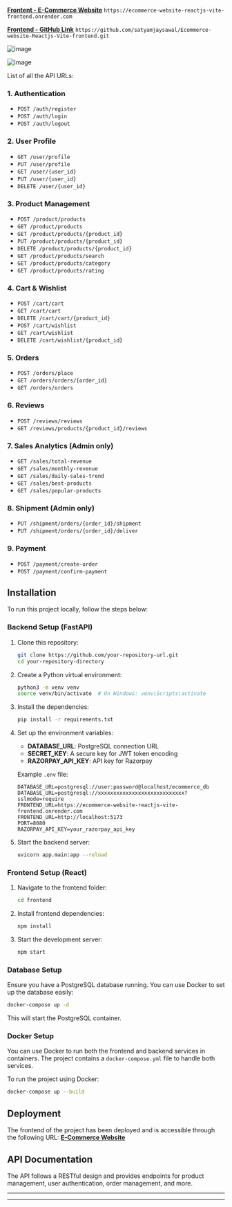 

  [**Frontent - E-Commerce Website**](https://ecommerce-website-reactjs-vite-frontend.onrender.com)
`https://ecommerce-website-reactjs-vite-frontend.onrender.com`

[**Frontend - GitHub Link**](https://github.com/satyamjaysawal/Ecommerce-website-Reactjs-Vite-frontend.git)
`https://github.com/satyamjaysawal/Ecommerce-website-Reactjs-Vite-frontend.git`


![image](https://github.com/user-attachments/assets/eb668367-0843-465d-8472-05224d53e9a8)


![image](https://github.com/user-attachments/assets/d6fc6ffe-34c3-415f-aec3-75043a45a246)



List of all the API URLs:

### 1. **Authentication**
- `POST /auth/register`
- `POST /auth/login`
- `POST /auth/logout`

### 2. **User Profile**
- `GET /user/profile`
- `PUT /user/profile`
- `GET /user/{user_id}`
- `PUT /user/{user_id}`
- `DELETE /user/{user_id}`

### 3. **Product Management**
- `POST /product/products`
- `GET /product/products`
- `GET /product/products/{product_id}`
- `PUT /product/products/{product_id}`
- `DELETE /product/products/{product_id}`
- `GET /product/products/search`
- `GET /product/products/category`
- `GET /product/products/rating`

### 4. **Cart & Wishlist**
- `POST /cart/cart`
- `GET /cart/cart`
- `DELETE /cart/cart/{product_id}`
- `POST /cart/wishlist`
- `GET /cart/wishlist`
- `DELETE /cart/wishlist/{product_id}`

### 5. **Orders**
- `POST /orders/place`
- `GET /orders/orders/{order_id}`
- `GET /orders/orders`

### 6. **Reviews**
- `POST /reviews/reviews`
- `GET /reviews/products/{product_id}/reviews`

### 7. **Sales Analytics (Admin only)**
- `GET /sales/total-revenue`
- `GET /sales/monthly-revenue`
- `GET /sales/daily-sales-trend`
- `GET /sales/best-products`
- `GET /sales/popular-products`

### 8. **Shipment (Admin only)**
- `PUT /shipment/orders/{order_id}/shipment`
- `PUT /shipment/orders/{order_id}/deliver`

### 9. **Payment**
- `POST /payment/create-order`
- `POST /payment/confirm-payment`



## Installation

To run this project locally, follow the steps below:

### Backend Setup (FastAPI)
1. Clone this repository:
   ```bash
   git clone https://github.com/your-repository-url.git
   cd your-repository-directory
   ```

2. Create a Python virtual environment:
   ```bash
   python3 -m venv venv
   source venv/bin/activate  # On Windows: venv\Scripts\activate
   ```

3. Install the dependencies:
   ```bash
   pip install -r requirements.txt
   ```

4. Set up the environment variables:
   - **DATABASE_URL**: PostgreSQL connection URL
   - **SECRET_KEY**: A secure key for JWT token encoding
   - **RAZORPAY_API_KEY**: API key for Razorpay

   Example `.env` file:
   ```
   DATABASE_URL=postgresql://user:password@localhost/ecommerce_db
   DATABASE_URL=postgresql://xxxxxxxxxxxxxxxxxxxxxxxxxxxx?sslmode=require
   FRONTEND_URL=https://ecommerce-website-reactjs-vite-frontend.onrender.com
   FRONTEND_URL=http://localhost:5173
   PORT=8080
   RAZORPAY_API_KEY=your_razorpay_api_key
   ```

5. Start the backend server:
   ```bash
   uvicorn app.main:app --reload
   ```

### Frontend Setup (React)
1. Navigate to the frontend folder:
   ```bash
   cd frontend
   ```

2. Install frontend dependencies:
   ```bash
   npm install
   ```

3. Start the development server:
   ```bash
   npm start
   ```

### Database Setup
Ensure you have a PostgreSQL database running. You can use Docker to set up the database easily:
```bash
docker-compose up -d
```

This will start the PostgreSQL container.

### Docker Setup
You can use Docker to run both the frontend and backend services in containers. The project contains a `docker-compose.yml` file to handle both services.

To run the project using Docker:
```bash
docker-compose up --build
```

## Deployment

The frontend of the project has been deployed and is accessible through the following URL:
[**E-Commerce Website**](https://ecommerce-website-reactjs-vite-frontend.onrender.com)

## API Documentation

The API follows a RESTful design and provides endpoints for product management, user authentication, order management, and more.




















****
****



